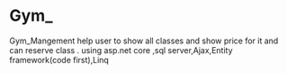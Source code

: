 # Gym_
Gym_Mangement help user to show all classes and show price for it and can reserve class .
using asp.net core ,sql server,Ajax,Entity framework(code first),Linq
